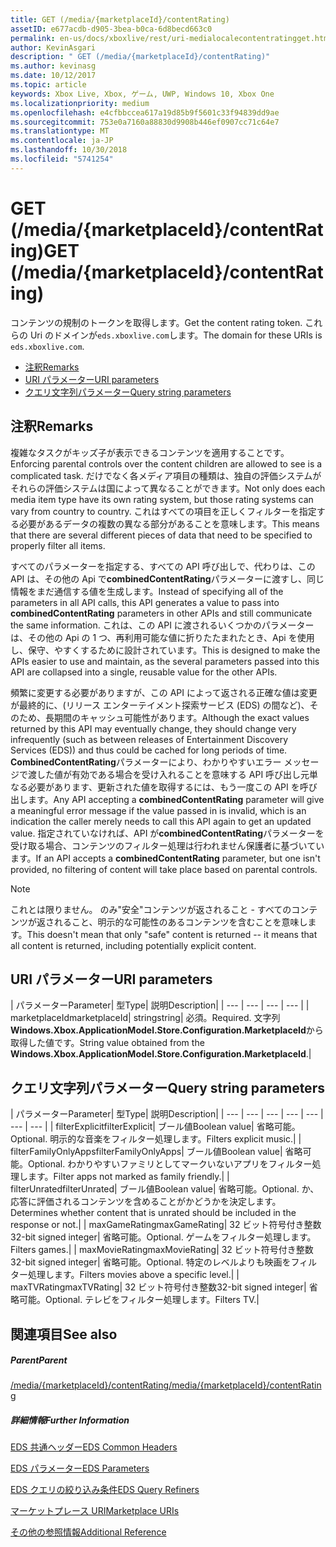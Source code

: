 ```yaml
---
title: GET (/media/{marketplaceId}/contentRating)
assetID: e677acdb-d905-3bea-b0ca-6d8becd663c0
permalink: en-us/docs/xboxlive/rest/uri-medialocalecontentratingget.html
author: KevinAsgari
description: " GET (/media/{marketplaceId}/contentRating)"
ms.author: kevinasg
ms.date: 10/12/2017
ms.topic: article
keywords: Xbox Live, Xbox, ゲーム, UWP, Windows 10, Xbox One
ms.localizationpriority: medium
ms.openlocfilehash: e4cfbbccea617a19d85b9f5601c33f94839dd9ae
ms.sourcegitcommit: 753e0a7160a88830d9908b446ef0907cc71c64e7
ms.translationtype: MT
ms.contentlocale: ja-JP
ms.lasthandoff: 10/30/2018
ms.locfileid: "5741254"
---
```

# <a name="get-mediamarketplaceidcontentrating"></a><span data-ttu-id="7378c-104">GET (/media/{marketplaceId}/contentRating)</span><span class="sxs-lookup"><span data-stu-id="7378c-104">GET (/media/{marketplaceId}/contentRating)</span></span>
<span data-ttu-id="7378c-105">コンテンツの規制のトークンを取得します。</span><span class="sxs-lookup"><span data-stu-id="7378c-105">Get the content rating token.</span></span> <span data-ttu-id="7378c-106">これらの Uri のドメインが`eds.xboxlive.com`します。</span><span class="sxs-lookup"><span data-stu-id="7378c-106">The domain for these URIs is `eds.xboxlive.com`.</span></span>
 
  * [<span data-ttu-id="7378c-107">注釈</span><span class="sxs-lookup"><span data-stu-id="7378c-107">Remarks</span></span>](#ID4EV)
  * [<span data-ttu-id="7378c-108">URI パラメーター</span><span class="sxs-lookup"><span data-stu-id="7378c-108">URI parameters</span></span>](#ID4ELB)
  * [<span data-ttu-id="7378c-109">クエリ文字列パラメーター</span><span class="sxs-lookup"><span data-stu-id="7378c-109">Query string parameters</span></span>](#ID4EWB)
 
<a id="ID4EV"></a>

 
## <a name="remarks"></a><span data-ttu-id="7378c-110">注釈</span><span class="sxs-lookup"><span data-stu-id="7378c-110">Remarks</span></span>
 
<span data-ttu-id="7378c-111">複雑なタスクがキッズ子が表示できるコンテンツを適用することです。</span><span class="sxs-lookup"><span data-stu-id="7378c-111">Enforcing parental controls over the content children are allowed to see is a complicated task.</span></span> <span data-ttu-id="7378c-112">だけでなく各メディア項目の種類は、独自の評価システムがそれらの評価システムは国によって異なることができます。</span><span class="sxs-lookup"><span data-stu-id="7378c-112">Not only does each media item type have its own rating system, but those rating systems can vary from country to country.</span></span> <span data-ttu-id="7378c-113">これはすべての項目を正しくフィルターを指定する必要があるデータの複数の異なる部分があることを意味します。</span><span class="sxs-lookup"><span data-stu-id="7378c-113">This means that there are several different pieces of data that need to be specified to properly filter all items.</span></span>
 
<span data-ttu-id="7378c-114">すべてのパラメーターを指定する、すべての API 呼び出しで、代わりは、この API は、その他の Api で**combinedContentRating**パラメーターに渡すし、同じ情報をまだ通信する値を生成します。</span><span class="sxs-lookup"><span data-stu-id="7378c-114">Instead of specifying all of the parameters in all API calls, this API generates a value to pass into **combinedContentRating** parameters in other APIs and still communicate the same information.</span></span> <span data-ttu-id="7378c-115">これは、この API に渡されるいくつかのパラメーターは、その他の Api の 1 つ、再利用可能な値に折りたたまれたとき、Api を使用し、保守、やすくするために設計されています。</span><span class="sxs-lookup"><span data-stu-id="7378c-115">This is designed to make the APIs easier to use and maintain, as the several parameters passed into this API are collapsed into a single, reusable value for the other APIs.</span></span>
 
<span data-ttu-id="7378c-116">頻繁に変更する必要がありますが、この API によって返される正確な値は変更が最終的に、(リリース エンターテイメント探索サービス (EDS) の間など)、そのため、長期間のキャッシュ可能性があります。</span><span class="sxs-lookup"><span data-stu-id="7378c-116">Although the exact values returned by this API may eventually change, they should change very infrequently (such as between releases of Entertainment Discovery Services (EDS)) and thus could be cached for long periods of time.</span></span> <span data-ttu-id="7378c-117">**CombinedContentRating**パラメーターにより、わかりやすいエラー メッセージで渡した値が有効である場合を受け入れることを意味する API 呼び出し元単なる必要があります、更新された値を取得するには、もう一度この API を呼び出します。</span><span class="sxs-lookup"><span data-stu-id="7378c-117">Any API accepting a **combinedContentRating** parameter will give a meaningful error message if the value passed in is invalid, which is an indication the caller merely needs to call this API again to get an updated value.</span></span> <span data-ttu-id="7378c-118">指定されていなければ、API が**combinedContentRating**パラメーターを受け取る場合、コンテンツのフィルター処理は行われません保護者に基づいています。</span><span class="sxs-lookup"><span data-stu-id="7378c-118">If an API accepts a **combinedContentRating** parameter, but one isn't provided, no filtering of content will take place based on parental controls.</span></span> 

> [!NOTE] 
> <span data-ttu-id="7378c-119">これとは限りません。 のみ"安全"コンテンツが返されること - すべてのコンテンツが返されること、明示的な可能性のあるコンテンツを含むことを意味します。</span><span class="sxs-lookup"><span data-stu-id="7378c-119">This doesn't mean that only "safe" content is returned -- it means that all content is returned, including potentially explicit content.</span></span> 


  
<a id="ID4ELB"></a>

 
## <a name="uri-parameters"></a><span data-ttu-id="7378c-120">URI パラメーター</span><span class="sxs-lookup"><span data-stu-id="7378c-120">URI parameters</span></span>
 
| <span data-ttu-id="7378c-121">パラメーター</span><span class="sxs-lookup"><span data-stu-id="7378c-121">Parameter</span></span>| <span data-ttu-id="7378c-122">型</span><span class="sxs-lookup"><span data-stu-id="7378c-122">Type</span></span>| <span data-ttu-id="7378c-123">説明</span><span class="sxs-lookup"><span data-stu-id="7378c-123">Description</span></span>| 
| --- | --- | --- | --- | 
| <span data-ttu-id="7378c-124">marketplaceId</span><span class="sxs-lookup"><span data-stu-id="7378c-124">marketplaceId</span></span>| <span data-ttu-id="7378c-125">string</span><span class="sxs-lookup"><span data-stu-id="7378c-125">string</span></span>| <span data-ttu-id="7378c-126">必須。</span><span class="sxs-lookup"><span data-stu-id="7378c-126">Required.</span></span> <span data-ttu-id="7378c-127">文字列<b>Windows.Xbox.ApplicationModel.Store.Configuration.MarketplaceId</b>から取得した値です。</span><span class="sxs-lookup"><span data-stu-id="7378c-127">String value obtained from the <b>Windows.Xbox.ApplicationModel.Store.Configuration.MarketplaceId</b>.</span></span>| 
  
<a id="ID4EWB"></a>

 
## <a name="query-string-parameters"></a><span data-ttu-id="7378c-128">クエリ文字列パラメーター</span><span class="sxs-lookup"><span data-stu-id="7378c-128">Query string parameters</span></span>
 
| <span data-ttu-id="7378c-129">パラメーター</span><span class="sxs-lookup"><span data-stu-id="7378c-129">Parameter</span></span>| <span data-ttu-id="7378c-130">型</span><span class="sxs-lookup"><span data-stu-id="7378c-130">Type</span></span>| <span data-ttu-id="7378c-131">説明</span><span class="sxs-lookup"><span data-stu-id="7378c-131">Description</span></span>| 
| --- | --- | --- | --- | --- | --- | --- | 
| <span data-ttu-id="7378c-132">filterExplicit</span><span class="sxs-lookup"><span data-stu-id="7378c-132">filterExplicit</span></span>| <span data-ttu-id="7378c-133">ブール値</span><span class="sxs-lookup"><span data-stu-id="7378c-133">Boolean value</span></span>| <span data-ttu-id="7378c-134">省略可能。</span><span class="sxs-lookup"><span data-stu-id="7378c-134">Optional.</span></span> <span data-ttu-id="7378c-135">明示的な音楽をフィルター処理します。</span><span class="sxs-lookup"><span data-stu-id="7378c-135">Filters explicit music.</span></span>| 
| <span data-ttu-id="7378c-136">filterFamilyOnlyApps</span><span class="sxs-lookup"><span data-stu-id="7378c-136">filterFamilyOnlyApps</span></span>| <span data-ttu-id="7378c-137">ブール値</span><span class="sxs-lookup"><span data-stu-id="7378c-137">Boolean value</span></span>| <span data-ttu-id="7378c-138">省略可能。</span><span class="sxs-lookup"><span data-stu-id="7378c-138">Optional.</span></span> <span data-ttu-id="7378c-139">わかりやすいファミリとしてマークいないアプリをフィルター処理します。</span><span class="sxs-lookup"><span data-stu-id="7378c-139">Filter apps not marked as family friendly.</span></span>| 
| <span data-ttu-id="7378c-140">filterUnrated</span><span class="sxs-lookup"><span data-stu-id="7378c-140">filterUnrated</span></span>| <span data-ttu-id="7378c-141">ブール値</span><span class="sxs-lookup"><span data-stu-id="7378c-141">Boolean value</span></span>| <span data-ttu-id="7378c-142">省略可能。</span><span class="sxs-lookup"><span data-stu-id="7378c-142">Optional.</span></span> <span data-ttu-id="7378c-143">か、応答に評価されるコンテンツを含めることがかどうかを決定します。</span><span class="sxs-lookup"><span data-stu-id="7378c-143">Determines whether content that is unrated should be included in the response or not.</span></span>| 
| <span data-ttu-id="7378c-144">maxGameRating</span><span class="sxs-lookup"><span data-stu-id="7378c-144">maxGameRating</span></span>| <span data-ttu-id="7378c-145">32 ビット符号付き整数</span><span class="sxs-lookup"><span data-stu-id="7378c-145">32-bit signed integer</span></span>| <span data-ttu-id="7378c-146">省略可能。</span><span class="sxs-lookup"><span data-stu-id="7378c-146">Optional.</span></span> <span data-ttu-id="7378c-147">ゲームをフィルター処理します。</span><span class="sxs-lookup"><span data-stu-id="7378c-147">Filters games.</span></span>| 
| <span data-ttu-id="7378c-148">maxMovieRating</span><span class="sxs-lookup"><span data-stu-id="7378c-148">maxMovieRating</span></span>| <span data-ttu-id="7378c-149">32 ビット符号付き整数</span><span class="sxs-lookup"><span data-stu-id="7378c-149">32-bit signed integer</span></span>| <span data-ttu-id="7378c-150">省略可能。</span><span class="sxs-lookup"><span data-stu-id="7378c-150">Optional.</span></span> <span data-ttu-id="7378c-151">特定のレベルよりも映画をフィルター処理します。</span><span class="sxs-lookup"><span data-stu-id="7378c-151">Filters movies above a specific level.</span></span>| 
| <span data-ttu-id="7378c-152">maxTVRating</span><span class="sxs-lookup"><span data-stu-id="7378c-152">maxTVRating</span></span>| <span data-ttu-id="7378c-153">32 ビット符号付き整数</span><span class="sxs-lookup"><span data-stu-id="7378c-153">32-bit signed integer</span></span>| <span data-ttu-id="7378c-154">省略可能。</span><span class="sxs-lookup"><span data-stu-id="7378c-154">Optional.</span></span> <span data-ttu-id="7378c-155">テレビをフィルター処理します。</span><span class="sxs-lookup"><span data-stu-id="7378c-155">Filters TV.</span></span>| 
  
<a id="ID4E5D"></a>

 
## <a name="see-also"></a><span data-ttu-id="7378c-156">関連項目</span><span class="sxs-lookup"><span data-stu-id="7378c-156">See also</span></span>
 
<a id="ID4EAE"></a>

 
##### <a name="parent"></a><span data-ttu-id="7378c-157">Parent</span><span class="sxs-lookup"><span data-stu-id="7378c-157">Parent</span></span> 

[<span data-ttu-id="7378c-158">/media/{marketplaceId}/contentRating</span><span class="sxs-lookup"><span data-stu-id="7378c-158">/media/{marketplaceId}/contentRating</span></span>](uri-medialocalecontentrating.md)

  
<a id="ID4EKE"></a>

 
##### <a name="further-information"></a><span data-ttu-id="7378c-159">詳細情報</span><span class="sxs-lookup"><span data-stu-id="7378c-159">Further Information</span></span> 

[<span data-ttu-id="7378c-160">EDS 共通ヘッダー</span><span class="sxs-lookup"><span data-stu-id="7378c-160">EDS Common Headers</span></span>](../../additional/edscommonheaders.md)

 [<span data-ttu-id="7378c-161">EDS パラメーター</span><span class="sxs-lookup"><span data-stu-id="7378c-161">EDS Parameters</span></span>](../../additional/edsparameters.md)

 [<span data-ttu-id="7378c-162">EDS クエリの絞り込み条件</span><span class="sxs-lookup"><span data-stu-id="7378c-162">EDS Query Refiners</span></span>](../../additional/edsqueryrefiners.md)

 [<span data-ttu-id="7378c-163">マーケットプレース URI</span><span class="sxs-lookup"><span data-stu-id="7378c-163">Marketplace URIs</span></span>](atoc-reference-marketplace.md)

 [<span data-ttu-id="7378c-164">その他の参照情報</span><span class="sxs-lookup"><span data-stu-id="7378c-164">Additional Reference</span></span>](../../additional/atoc-xboxlivews-reference-additional.md)

   